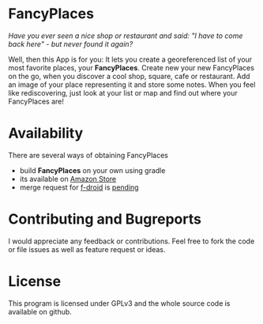 # FancyPlaces
*Have you ever seen a nice shop or restaurant and said: "I have to come back here" - but never found it again?*

Well, then this App is for you: It lets you create a georeferenced list of your most favorite places, your **FancyPlaces**.  Create new your new FancyPlaces on the go, when you discover a cool shop, square, cafe or restaurant. Add an image of your place representing it and store some notes. When you feel like rediscovering, just look at your list or map and find out where your FancyPlaces are!

# Availability
There are several ways of obtaining FancyPlaces
* build **FancyPlaces** on your own using gradle
* its available on [Amazon Store](http://www.amazon.de/Private-Developer-Fancy-Places/dp/B00Y2T3SFO)
* merge request for [f-droid](https://f-droid.org/) is [pending](https://gitlab.com/fdroid/fdroiddata/merge_requests/795)

# Contributing and Bugreports
I would appreciate any feedback or contributions. Feel free to fork the code or file issues as well as feature request or ideas. 

# License
This program is licensed under GPLv3 and the whole source code is available on github.
